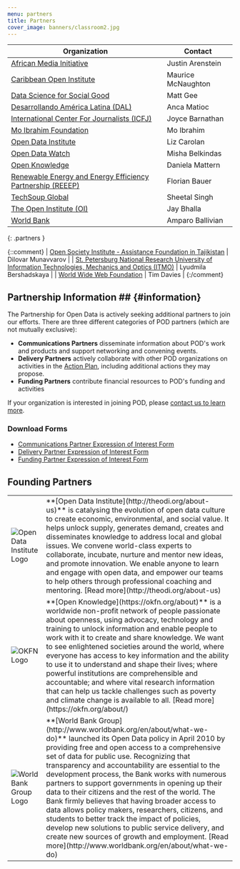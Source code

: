 ```yaml
---
menu: partners
title: Partners
cover_image: banners/classroom2.jpg
---
```



| Organization                             | Contact               |
| ---------------------------------------- | --------------------- |
| [African Media Initiative][ami]          | Justin Arenstein      |
| [Caribbean Open Institute][coi]          | Maurice McNaughton    |
| [Data Science for Social Good][dssg]     | Matt Gee              |
| [Desarrollando América Latina (DAL)][dal] | Anca Matioc           |
| [International Center For Journalists (ICFJ)][icfj] | Joyce Barnathan       |
| [Mo Ibrahim Foundation][mif]             | Mo Ibrahim            |
| [Open Data Institute][odi]               | Liz Carolan           |
| [Open Data Watch][odw]                   | Misha Belkindas       |
| [Open Knowledge][okfn]                   | Daniela Mattern       |
| [Renewable Energy and Energy Efficiency Partnership (REEEP)][reeep] | Florian Bauer         |
| [TechSoup Global][tsg]                   | Sheetal Singh         |
| [The Open Institute (OI)][oi]            | Jay Bhalla            |
| [World Bank][wbg]                        | Amparo Ballivian      |
{: .partners }

{::comment}
| [Open Society Institute - Assistance Foundation in Tajikistan][osi]           | Dilovar Munavvarov    |
| [St. Petersburg National Research University of Information Technologies, Mechanics and Optics (ITMO)][itmo] | Lyudmila Bershadskaya |
| [World Wide Web Foundation][wwwf]        | Tim Davies   |
{:/comment}

[ami]:   http://africanmediainitiative.org
[coi]:   http://caribbeanopeninstitute.org
[dssg]:  http://dssg.i0
[dal]:   http://desarrollandoamerica.org
[icfj]:  http://www.icfj.org
[mif]:   http://www.moibrahimfoundation.org
[odi]:   http://theodi.org
[odw]:   http://opendatawatch.com
[okfn]:  http://okfn.org
[osi]:   http://www.opensocietyfoundations.org/about/offices-foundations/open-society-institute-assistance-foundation-tajikistan
[reeep]: http://www.reeep.org
[itmo]:  http://en.ifmo.ru
[tsg]:   http://www.techsoupglobal.org
[oi]:    http://openinstitute.com
[wbg]:   http://www.worldbank.org
[wwwf]:  http://webfoundation.org

## Partnership Information ## {#information}

The Partnership for Open Data is actively seeking additional partners to join our efforts. There are three different
categories of POD partners (which are not mutually exclusive):

* **Communications Partners** disseminate information about POD's work and products and support networking and convening events.
* **Delivery Partners** actively collaborate with other POD organizations on activities in the [Action Plan](about.html#action-plan), including
  additional actions they may propose.
* **Funding Partners** contribute financial resources to POD's funding and activities

If your organization is interested in joining POD, please [contact us to learn more]({{site.contact}}).

### Download Forms ###

* [Communications Partner Expression of Interest Form](docs/POD-EOI-Communications-Partner.docx)
* [Delivery Partner Expression of Interest Form](docs/POD-EOI-Delivery-Partner.docx)
* [Funding Partner Expression of Interest Form](docs/POD-EOI-Funding-Partner.docx)


## Founding Partners ##

<table class="founders">
<tr><td class="logo"><img alt="Open Data Institute Logo" src="{{site.url}}/images/logos/ODI-logo-xlg.png"/></td>
<td markdown="1">
**[Open Data Institute](http://theodi.org/about-us)** is catalysing the evolution of open data culture to create economic, environmental, and social
value. It helps unlock supply, generates demand, creates and disseminates knowledge to address local and global issues.
We convene world-class experts to collaborate, incubate, nurture and mentor new ideas, and promote innovation. We enable
anyone to learn and engage with open data, and empower our teams to help others through professional coaching and
mentoring.
[Read more](http://theodi.org/about-us)
</td></tr>
<tr><td class="logo"><img alt="OKFN Logo" src="{{site.url}}/images/logos/okfn-logo-portrait.png"/></td>
<td markdown="1">
**[Open Knowledge](https://okfn.org/about)** is a worldwide non-profit network of people passionate about openness, using advocacy, technology and
training to unlock information and enable people to work with it to create and share knowledge. We want to see
enlightened societies around the world, where everyone has access to key information and the ability to use it to
understand and shape their lives; where powerful institutions are comprehensible and accountable; and where vital
research information that can help us tackle challenges such as poverty and climate change is available to all.
[Read more](https://okfn.org/about/)
</td></tr>
<tr><td class="logo"><img alt="World Bank Group Logo" src="{{site.url}}/images/logos/WB-WBG-vertical-RGB-web.png"/></td>
<td markdown="1">
**[World Bank Group](http://www.worldbank.org/en/about/what-we-do)** launched its Open Data policy in April
2010 by providing free and open access to a comprehensive set of
data for public use.  Recognizing that transparency and accountability are essential to the development process, the
Bank works with numerous partners to support governments in opening up their data to their citizens and the rest of the
world.  The Bank firmly believes that having broader access to data allows policy makers, researchers, citizens, and
students to better track the impact of policies, develop new solutions to public service delivery, and create new
sources of growth and employment.
[Read more](http://www.worldbank.org/en/about/what-we-do)
</td></tr>
</table>

